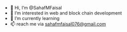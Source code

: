 - 👋 Hi, I’m @SahafMFaisal
- 👀 I’m interested in web and block chain development
- 🌱 I’m currently learning 
- 📫 reach me via sahafmfaisal076@gmail.com

<!---
SahafMFaisal/SahafMFaisal is a ✨ special ✨ repository because its `README.md` (this file) appears on your GitHub profile.
You can click the Preview link to take a look at your changes.
--->
